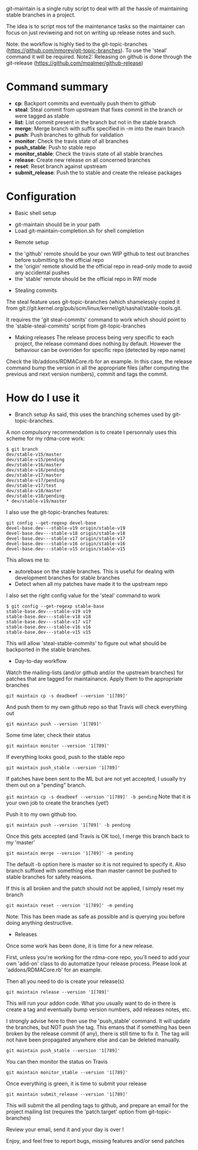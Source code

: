 git-maintain is a single ruby script to deal with all the hassle of maintaining stable branches in a project.

The idea is to script mos tof the maintenance tasks so the maintainer can focus on just reviweing and not on writing up release notes and such.

Note: the workflow is highly tied to the git-topic-branches (https://github.com/nmorey/git-topic-branches).
To use the 'steal' command it will be required.
Note2: Releasing on github is done through the git-release (https://github.com/mpalmer/github-release)

# Command summary

- **cp**: Backport commits and eventually push them to github
- **steal**: Steal commit from upstream that fixes commit in the branch or were tagged as stable
- **list**: List commit present in the branch but not in the stable branch
- **merge**: Merge branch with suffix specified in -m <suff> into the main branch
- **push**: Push branches to github for validation
- **monitor**: Check the travis state of all branches
- **push_stable**: Push to stable repo
- **monitor_stable**: Check the travis state of all stable branches
- **release**: Create new release on all concerned branches
- **reset**: Reset branch against upstream
- **submit_release**: Push the to stable and create the release packages

# Configuration

* Basic shell setup
- git-maintain should be in your path
- Load git-maintain-completion.sh for shell completion

* Remote setup
- the 'github' remote should be your own WIP github to test out branches before submitting to the official repo
- the 'origin' remote should be the official repo in read-only mode to avoid any accidental pushes
- the 'stable' remote should be the official repo in RW mode

* Stealing commits

The steal feature uses git-topic-branches (which shamelessly copied it from git://git.kernel.org/pub/scm/linux/kernel/git/sashal/stable-tools.git.

It requires the 'git steal-commits' command to work which should point to the 'stable-steal-commits' script from git-topic-branches

* Making releases
The release process being very specific to each project, the release command does nothing by default.
However the behaviour can be overriden for specific repo (detected by repo name)

Check the lib/addons/RDMACore.rb for an example.
In this case, the release command bump the version in all the appropriate files (after computing the previous and next version numbers), commit and tags the commit.


# How do I use it

* Branch setup
As said, this uses the branching schemes used by git-topic-branches.

A non compulsory recommendation is to create
I personnaly uses this scheme for my rdma-core work:
```
$ git branch
dev/stable-v15/master
dev/stable-v15/pending
dev/stable-v16/master
dev/stable-v16/pending
dev/stable-v17/master
dev/stable-v17/pending
dev/stable-v17/test
dev/stable-v18/master
dev/stable-v18/pending
* dev/stable-v19/master
```

I also use the git-topic-branches features:
```
git config --get-regexp devel-base
devel-base.dev---stable-v19 origin/stable-v19
devel-base.dev---stable-v18 origin/stable-v18
devel-base.dev---stable-v17 origin/stable-v17
devel-base.dev---stable-v16 origin/stable-v16
devel-base.dev---stable-v15 origin/stable-v15
```
This allows me to:
- autorebase on the stable branches. This is useful for dealing with development branches for stable branches
- Detect when all my patches have made it to the upstream repo

I also set the right config value for the 'steal' command to work
```
$ git config --get-regexp stable-base
stable-base.dev---stable-v19 v19
stable-base.dev---stable-v18 v18
stable-base.dev---stable-v17 v17
stable-base.dev---stable-v16 v16
stable-base.dev---stable-v15 v15
```
This will allow 'steal-stable-commits' to figure out what should be backported in the stable branches.

* Day-to-day workflow

Watch the mailing-lists (and/or github and/or the upstream branches) for patches that are tagged for maintainance.
Apply them to the appropriate branches

```git maintain cp -s deadbeef --version '1[789]'```

And push them to my own github repo so that Travis will check everything out

```git maintain push --version '1[789]'```

Some time later, check their status

```git maintain monitor --version '1[789]'```

If everything looks good, push to the stable repo

```git maintain push_stable --version '1[789]'```

If patches have been sent to the ML but are not yet accepted, I usually try them out on a "pending" branch.

```git maintain cp -s deadbeef --version '1[789]' -b pending```
Note that it is your own job to create the branches (yet!)

Push it to my own github too.

```git maintain push --version '1[789]' -b pending```

Once this gets accepted (and Travis is OK too), I merge this branch back to my 'master'

```git maintain merge --version '1[789]' -m pending```

The default -b option here is master so it is not required to specify it. Also branch suffixed with something else than master cannot be pushed to stable branches for safety reasons.

If this is all broken and the patch should not be applied, I simply reset my branch

```git maintain reset --version '1[789]' -m pending```

Note: This has been made as safe as possible and is querying you before doing anything destructive.

* Releases

Once some work has been done, it is time for a new release.

First, unless you're working for the rdma-core repo, you'll need to add your own 'add-on' class to do automatize tyour release process. Please look at 'addons/RDMACore.rb' for an example.

Then all you need to do is create your release(s)

```git maintain release --version '1[789]'```

This will run your addon code. What you usually want to do in there is create a tag and eventually bump version numbers, add releases notes, etc.

I strongly advise here to then use the 'push_stable' command. It will update the branches, but NOT push the tag.
This emans that if something has been broken by the release commit (if any), there is still time to fix it.
The tag will not have been propagated anywhere else and can be deleted manually.

```git maintain push_stable --version '1[789]'```

You can then monitor the status on Travis

```git maintain monitor_stable --version '1[789]'```


Once everything is green, it is time to submit your release

```git maintain submit_release --version '1[789]'```

This will submit the all pending tags to github, and prepare an email for the project mailing list (requires the 'patch.target' option from git-topic-branches)

Review your email, send it and your day is over !

Enjoy, and feel free to report bugs, missing features and/or send patches

